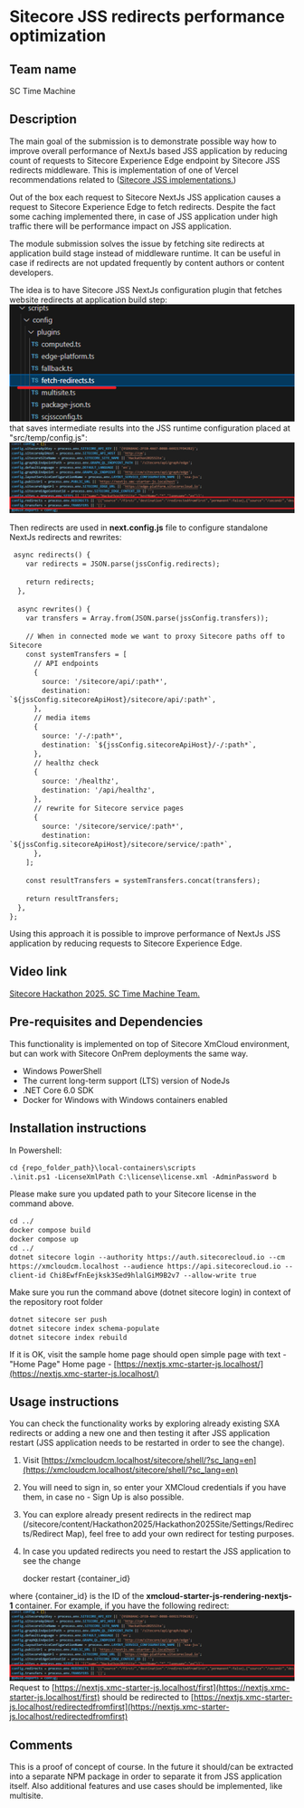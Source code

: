 # Sitecore JSS redirects performance optimization

## Team name
SC Time Machine

## Description
The main goal of the submission is to demonstrate possible way how to improve overall performance of NextJs based JSS application by reducing count of requests to Sitecore Experience Edge endpoint by Sitecore JSS redirects middleware. This is implementation of one of Vercel recommendations related to ([Sitecore JSS implementations.](https://vercel.com/guides/how-to-optimize-next.js-sitecore-jss#redirect-middleware-plugin))

Out of the box each request to Sitecore NextJs JSS application causes a request to Sitecore Experience Edge to fetch redirects. Despite the fact some caching implemented there, in case of JSS application under high traffic there will be performance impact on JSS application. 

The module submission solves the issue by fetching site redirects at application build stage instead of middleware runtime. It can be useful in case if redirects are not updated frequently by content authors or content  developers.

The idea is to have Sitecore JSS NextJs configuration plugin that fetches website redirects at application build step:
![Config plugin](docs/images/fetch-redirects-config-plugin.png?raw=true "config plugin")
that saves intermediate results into the JSS runtime configuration placed at "src/temp/config.js":
![Config](docs/images/config.png?raw=true "config")

Then redirects are used in  **next.config.js** file to configure standalone NextJs redirects  and rewrites:  

     async redirects() {
        var redirects = JSON.parse(jssConfig.redirects);
    
        return redirects;
      },
    
      async rewrites() {
        var transfers = Array.from(JSON.parse(jssConfig.transfers));
    
        // When in connected mode we want to proxy Sitecore paths off to Sitecore
        const systemTransfers = [
          // API endpoints
          {
            source: '/sitecore/api/:path*',
            destination: `${jssConfig.sitecoreApiHost}/sitecore/api/:path*`,
          },
          // media items
          {
            source: '/-/:path*',
            destination: `${jssConfig.sitecoreApiHost}/-/:path*`,
          },
          // healthz check
          {
            source: '/healthz',
            destination: '/api/healthz',
          },
          // rewrite for Sitecore service pages
          {
            source: '/sitecore/service/:path*',
            destination: `${jssConfig.sitecoreApiHost}/sitecore/service/:path*`,
          },
        ];
    
        const resultTransfers = systemTransfers.concat(transfers);
    
        return resultTransfers;
      },
    };

Using this approach it is possible to improve performance of NextJs JSS application by reducing requests to Sitecore Experience Edge.

## Video link

[Sitecore Hackathon 2025. SC Time Machine Team.](https://youtu.be/_OiZkQqazqo)

## Pre-requisites and Dependencies

This functionality is implemented on top of Sitecore XmCloud environment, but can work with Sitecore OnPrem deployments the same way.

 -  Windows PowerShell
 - The current long-term support (LTS) version of NodeJs
 - .NET Core 6.0 SDK
 - Docker for Windows with Windows containers enabled

## Installation instructions
In Powershell:

    cd {repo_folder_path}\local-containers\scripts
    .\init.ps1 -LicenseXmlPath C:\license\license.xml -AdminPassword b
   Please make sure you updated path to your Sitecore license in the command above.  

    cd ../
    docker compose build
    docker compose up
    cd ../
    dotnet sitecore login --authority https://auth.sitecorecloud.io --cm https://xmcloudcm.localhost --audience https://api.sitecorecloud.io --client-id Chi8EwfFnEejksk3Sed9hlalGiM9B2v7 --allow-write true
    
Make sure you run the command above (dotnet sitecore login) in context of the repository root folder

    dotnet sitecore ser push
    dotnet sitecore index schema-populate
    dotnet sitecore index rebuild

If it is OK, visit the sample home page should open simple page with text - "Home Page"
Home page - [https://nextjs.xmc-starter-js.localhost/](https://nextjs.xmc-starter-js.localhost/)

## Usage instructions
You can check the functionality works by exploring already existing SXA redirects or adding a new one and then testing it after JSS application restart (JSS application needs to be restarted in order to see the change).

 1. Visit [https://xmcloudcm.localhost/sitecore/shell/?sc_lang=en](https://xmcloudcm.localhost/sitecore/shell/?sc_lang=en)
 2. You will need to sign in, so enter your XMCloud credentials if you have them, in case no - Sign Up is also possible.
 3.  You can explore already present redirects in the redirect map (/sitecore/content/Hackathon2025/Hackathon2025Site/Settings/Redirects/Redirect Map), feel free to add your own redirect for testing purposes.
 4. In case you updated redirects you need to restart the JSS application to see the change
 

    docker restart {container_id}

 where {container_id} is the ID of the **xmcloud-starter-js-rendering-nextjs-1** container.
 For example, if you have the following redirect:
![Sample Redirect](docs/images/config.png?raw=true "Sample Redirect")
Request to [https://nextjs.xmc-starter-js.localhost/first](https://nextjs.xmc-starter-js.localhost/first)
should be redirected to [https://nextjs.xmc-starter-js.localhost/redirectedfromfirst](https://nextjs.xmc-starter-js.localhost/redirectedfromfirst)

## Comments
This is a proof of concept of course. In the future it should/can be extracted into a separate NPM package in order to separate it from JSS application itself.
Also additional features and use cases should be implemented, like multisite. 
